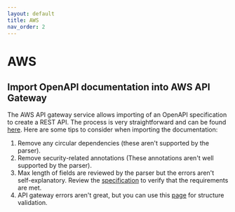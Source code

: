 ```yaml
---
layout: default
title: AWS
nav_order: 2
---
```


# AWS

## Import OpenAPI documentation into AWS API Gateway

The AWS API gateway service allows importing of an OpenAPI specification to create a REST API. The process is very straightforward and can be found [here](https://docs.aws.amazon.com/apigateway/latest/developerguide/api-gateway-import-api.html).
Here are some tips to consider when importing the documentation:

1. Remove any circular dependencies (these aren't supported by the parser).
2. Remove security-related annotations (These annotations aren't well supported by the parser).
3. Max length of fields are reviewed by the parser but the errors aren't self-explanatory. Review the [specification](https://swagger.io/specification/v2/) to verify that the requirements are met.
4. API gateway errors aren't great, but you can use this [page](https://apidevtools.org/swagger-parser/online/) for structure validation.
